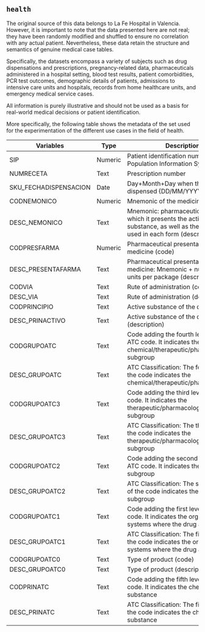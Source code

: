 ## `health`
The original source of this data belongs to La Fe Hospital in Valencia. However, it is important to note that the data presented here are not real; they have been randomly modified and shuffled to ensure no correlation with any actual patient. Nevertheless, these data retain the structure and semantics of genuine medical case tables. 

Specifically, the datasets encompass a variety of subjects such as drug dispensations and prescriptions, pregnancy-related data, pharmaceuticals administered in a hospital setting, blood test results, patient comorbidities, PCR test outcomes, demographic details of patients, admissions to intensive care units and hospitals, records from home healthcare units, and emergency medical service cases. 

All information is purely illustrative and should not be used as a basis for real-world medical decisions or patient identification. 

More specifically, the following table shows the metadata of the set used for the experimentation of the different use cases in the field of health.

| Variables             | Type    | Description                                                                                                                    | Data example                                     |
|-----------------------|---------|--------------------------------------------------------------------------------------------------------------------------------|--------------------------------------------------|
| SIP                   | Numeric | Patient identification number in the Population Information System                                                             | 7                                                |
| NUMRECETA             | Text    | Prescription number                                                                                                            | EP2521914794                                     |
| SKU_FECHADISPENSACION | Date    | Day+Month+Day when the drug was dispensed {DD/MM/YYYY}                                                                         | 23/10/2018                                       |
| CODNEMONICO           | Numeric | Mnemonic of the medicine (code)                                                                                                | 1614.0                                           |
| DESC_NEMONICO         | Text    | Mnemonic: pharmaceutical form in which it presents the active substance, as well as the amount used in each form (description) | SIMVASTATINA COMPRIMIDOS 40 MG                   |
| CODPRESFARMA          | Numeric | Pharmaceutical presentation of the medicine (code)                                                                             | 2771.0                                           |
| DESC_PRESENTAFARMA    | Text    | Pharmaceutical presentation of the medicine: Mnemonic + number or units per package (description)                              | SIMVASTATINA 40 MG / 28 COMPRIMIDOS              |
| CODVIA                | Text    | Rute of administration (code)                                                                                                  | B21                                              |
| DESC_VIA              | Text    | Rute of administration (description)                                                                                           | ORAL                                             |
| CODPRINCIPIO          | Text    | Active substance of the drug (code)                                                                                            | 1023A                                            |
| DESC_PRINACTIVO       | Text    | Active substance of the drug (description)                                                                                     | SIMVASTATINA                                     |
| CODGRUPOATC           | Text    | Code adding the fourth level of the ATC code. It indicates the chemical/therapeutic/pharmacological subgroup                   | C10AA                                            |
| DESC_GRUPOATC         | Text    | ATC Classification: The fourth level of the code indicates the chemical/therapeutic/pharmacological                            | INHIBIDORES DE LA HMG-CoA REDUCTASA (HIPOLIPEM.) |
| CODGRUPOATC3          | Text    | Code adding the third level of the ATC code. It indicates the therapeutic/pharmacological subgroup                             | C10A                                             |
| DESC_GRUPOATC3        | Text    | ATC Classification: The third level of the code indicates the therapeutic/pharmacological subgroup                             | REDUCTORES DEL COLESTEROL Y TRIGLICERIDOS        |
| CODGRUPOATC2          | Text    | Code adding the second level of the ATC code. It indicates the therapeutic subgroup                                            | C10                                              |
| DESC_GRUPOATC2        | Text    | ATC Classification: The second level of the code indicates the therapeutic subgroup                                            | PREPARADOS HIPOLIPEMIANTES/ANTIATEROMATOSOS      |
| CODGRUPOATC1          | Text    | Code adding the first level of the ATC code. It indicates the organs or systems where the drug acts                            | C                                                |
| DESC_GRUPOATC1        | Text    | ATC Classification: The first level of the code indicates the organs or systems where the drug acts                            | APARATO CARDIOVASCULAR                           |
| CODGRUPOATC0          | Text    | Type of product (code)                                                                                                         | M                                                |
| DESC_GRUPOATC0        | Text    | Type of product (description)                                                                                                  | Medicamentos                                     |
| CODPRINATC            | Text    | Code adding the fifth level of the ATC code. It indicates the chemical substance                                               | C10AA01                                          |
| DESC_PRINATC          | Text    | ATC Classification: The fifth level of the code indicates the chemical substance                                               | SIMVASTATINA                                     |
